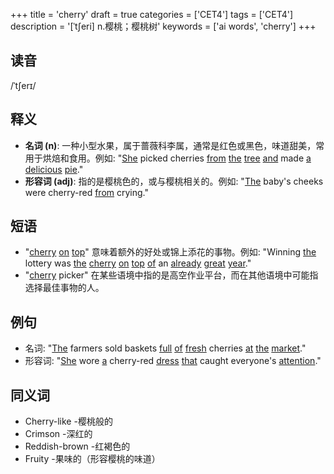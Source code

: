 +++
title = 'cherry'
draft = true
categories = ['CET4']
tags = ['CET4']
description = '[ˈt∫eri] n.樱桃；樱桃树'
keywords = ['ai words', 'cherry']
+++

## 读音
/ˈtʃerɪ/

## 释义
- **名词 (n)**: 一种小型水果，属于蔷薇科李属，通常是红色或黑色，味道甜美，常用于烘焙和食用。例如: "[She](/zh/post/she/) picked cherries [from](/zh/post/from/) [the](/zh/post/the/) [tree](/zh/post/tree/) [and](/zh/post/and/) made [a](/zh/post/a/) [delicious](/zh/post/delicious/) [pie](/zh/post/pie/)."
- **形容词 (adj)**: 指的是樱桃色的，或与樱桃相关的。例如: "[The](/zh/post/the/) baby's cheeks were cherry-red [from](/zh/post/from/) crying."

## 短语
- "[cherry](/zh/post/cherry/) [on](/zh/post/on/) [top](/zh/post/top/)" 意味着额外的好处或锦上添花的事物。例如: "Winning [the](/zh/post/the/) lottery was [the](/zh/post/the/) [cherry](/zh/post/cherry/) [on](/zh/post/on/) [top](/zh/post/top/) [of](/zh/post/of/) an [already](/zh/post/already/) [great](/zh/post/great/) [year](/zh/post/year/)."
- "[cherry](/zh/post/cherry/) picker" 在某些语境中指的是高空作业平台，而在其他语境中可能指选择最佳事物的人。

## 例句
- 名词: "[The](/zh/post/the/) farmers sold baskets [full](/zh/post/full/) [of](/zh/post/of/) [fresh](/zh/post/fresh/) cherries [at](/zh/post/at/) [the](/zh/post/the/) [market](/zh/post/market/)."
- 形容词: "[She](/zh/post/she/) wore [a](/zh/post/a/) cherry-red [dress](/zh/post/dress/) [that](/zh/post/that/) caught everyone's [attention](/zh/post/attention/)."

## 同义词
- Cherry-like
-樱桃般的
- Crimson
-深红的
- Reddish-brown
-红褐色的
- Fruity
-果味的（形容樱桃的味道）
